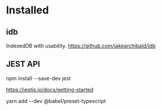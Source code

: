 # Installed 

## idb
IndexedDB with usability.
https://github.com/jakearchibald/idb

## JEST API
npm install --save-dev jest

https://jestjs.io/docs/getting-started

yarn add --dev @babel/preset-typescript